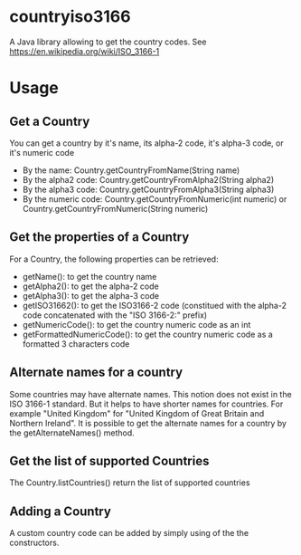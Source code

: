 # countryiso3166
A Java library allowing to get the country codes. See https://en.wikipedia.org/wiki/ISO_3166-1

# Usage
## Get a Country
You can get a country by it's name, its alpha-2 code, it's alpha-3 code, or it's numeric code
- By the name: Country.getCountryFromName(String name)
- By the alpha2 code: Country.getCountryFromAlpha2(String alpha2)
- By the alpha3 code: Country.getCountryFromAlpha3(String alpha3)
- By the numeric code: Country.getCountryFromNumeric(int numeric) or Country.getCountryFromNumeric(String numeric)

## Get the properties of a Country
For a Country, the following properties can be retrieved:
- getName(): to get the country name
- getAlpha2(): to get the alpha-2 code
- getAlpha3(): to get the alpha-3 code
- getISO31662(): to get the ISO3166-2 code (constitued with the alpha-2 code concatenated with the "ISO 3166-2:" prefix)
- getNumericCode(): to get the country numeric code as an int
- getFormattedNumericCode(): to get the country numeric code as a formatted 3 characters code

## Alternate names for a country
Some countries may have alternate names. This notion does not exist in the ISO 3166-1 standard. But it helps to have 
shorter names for countries. For example "United Kingdom" for "United Kingdom of Great Britain and Northern Ireland". It is 
possible to get the alternate names for a country by the getAlternateNames() method.

## Get the list of supported Countries
The Country.listCountries() return the list of supported countries

## Adding a Country
A custom country code can be added by simply using of the the constructors.
